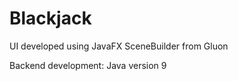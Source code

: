 # Blackjack

UI developed using JavaFX SceneBuilder from Gluon

Backend development: Java version 9
